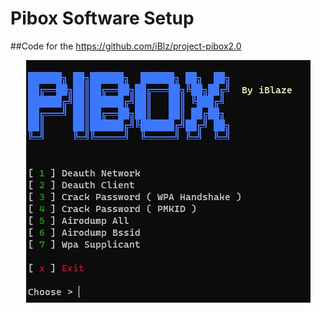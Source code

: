# Pibox Software Setup

##Code for the https://github.com/iBlz/project-pibox2.0
<p align="center">
  <img width="455" height="388" src="https://github.com/iBlz/pibox-code/blob/main/Screenshot_1.jpg">
</p>
